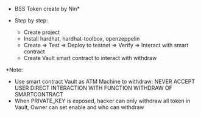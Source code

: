 * BSS Token create by Nin*
  
* Step by step:
  - Create project
  - Install hardhat, hardhat-toolbox, openzeppelin
  - Create => Test => Deploy to testnet => Verify => Interact with smart contract
  - Create Vault smart contract to interact with withdraw

*Note:
  - Use smart contract Vault as ATM Machine to withdraw: NEVER ACCEPT USER DIRECT INTERACTION WITH FUNCTION WITHDRAW OF SMARTCONTRACT
  - When PRIVATE_KEY is exposed, hacker can only withdraw all token in Vault, Owner can set enable and who can withdraw
